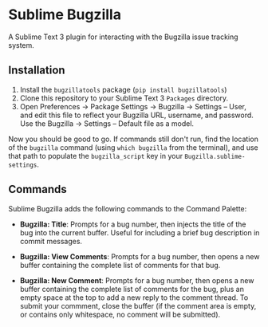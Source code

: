 Sublime Bugzilla
================

A Sublime Text 3 plugin for interacting with the Bugzilla issue tracking
system.


Installation
------------

1. Install the ``bugzillatools`` package (``pip install bugzillatools``)
2. Clone this repository to your Sublime Text 3 ``Packages`` directory.
3. Open Preferences -> Package Settings -> Bugzilla -> Settings – User, and
edit this file to reflect your Bugzilla URL, username, and password. Use the
Bugzilla -> Settings – Default file as a model.

Now you should be good to go. If commands still don't run, find the location
of the ``bugzilla`` command (using ``which bugzilla`` from the terminal), and
use that path to populate the ``bugzilla_script`` key in your
``Bugzilla.sublime-settings``.

Commands
--------

Sublime Bugzilla adds the following commands to the Command Palette:

* **Bugzilla: Title**: Prompts for a bug number, then injects the title of the
  bug into the current buffer. Useful for including a brief bug description in
  commit messages.
  
* **Bugzilla: View Comments**: Prompts for a bug number, then opens a new buffer
  containing the complete list of comments for that bug.
  
* **Bugzilla: New Comment**: Prompts for a bug number, then opens a new buffer
  containing the complete list of comments for the bug, plus an empty space at
  the top to add a new reply to the comment thread. To submit your commment,
  close the buffer (if the comment area is empty, or contains only whitespace,
  no comment will be submitted).
